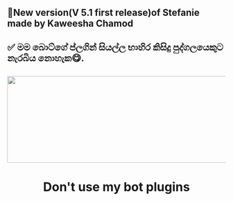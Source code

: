 ## 📢New version(V 5.1 first release)of Stefanie made by Kaweesha Chamod

## ✅ මම බොට්ගේ ප්ලගින් සියල්ල භාහිර කිසිදු පුද්ගලයෙකුට නැරබිය නොහැක😋.

## </p>

<div align="center">

  <img src="https://telegra.ph/file/2326dd574a9e95337a853.jpg" width="600" height="200">

  <h1>Don't use my bot plugins</h1>

</div>
